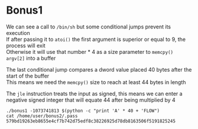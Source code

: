 # Bonus1

We can see a call to `/bin/sh` but some conditional jumps prevent its execution   
If after passing it to `atoi()` the first argument is superior or equal to 9, the process will exit   
Otherwise it will use that number * 4 as a size parameter to `memcpy()` `argv[2]` into a buffer   

The last conditional jump compares a dword value placed 40 bytes after the start of the buffer    
This means we need the `memcpy()` size to reach at least 44 bytes in length

The `jle` instruction treats the input as signed, this means we can enter a negative signed integer that will equate 44 after being multiplied by 4
```
./bonus1 -1073741813 $(python -c "print 'A' * 40 + 'FLOW")
cat /home/user/bonus2/.pass
579bd19263eb8655e4cf7b742d75edf8c38226925d78db8163506f5191825245
```
